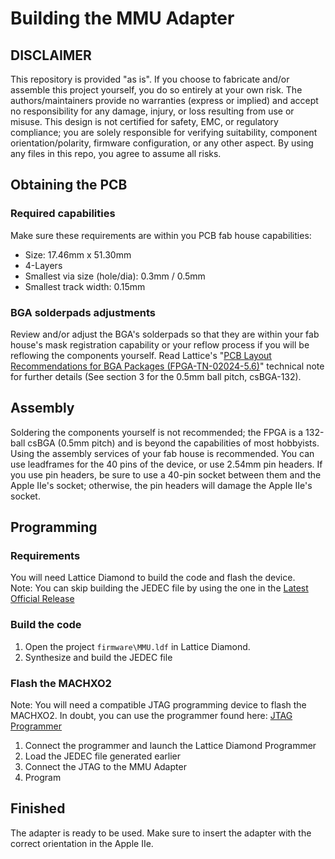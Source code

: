 # Building the MMU Adapter
## DISCLAIMER
This repository is provided "as is". If you choose to fabricate and/or assemble this project yourself, you do so entirely at your own risk. The authors/maintainers provide no warranties (express or implied) and accept no responsibility for any damage, injury, or loss resulting from use or misuse. This design is not certified for safety, EMC, or regulatory compliance; you are solely responsible for verifying suitability, component orientation/polarity, firmware configuration, or any other aspect. By using any files in this repo, you agree to assume all risks.

## Obtaining the PCB
### Required capabilities
Make sure these requirements are within you PCB fab house capabilities:
- Size: 17.46mm x 51.30mm
- 4-Layers
- Smallest via size (hole/dia): 0.3mm / 0.5mm
- Smallest track width: 0.15mm
### BGA solderpads adjustments
Review and/or adjust the BGA's solderpads so that they are within your fab house's mask registration capability or your reflow process if you will be reflowing the components yourself.
Read Lattice's "[PCB Layout Recommendations for BGA Packages (FPGA-TN-02024-5.6)](https://www.latticesemi.com/view_document?document_id=671)" technical note for further details (See section 3 for the 0.5mm ball pitch, csBGA-132).

## Assembly
Soldering the components yourself is not recommended; the FPGA is a 132-ball csBGA (0.5mm pitch) and is beyond the capabilities of most hobbyists. Using the assembly services of your fab house is recommended.
You can use leadframes for the 40 pins of the device, or use 2.54mm pin headers. If you use pin headers, be sure to use a 40-pin socket between them and the Apple IIe's socket; otherwise, the pin headers will damage the Apple IIe's socket.

## Programming
### Requirements
You will need Lattice Diamond to build the code and flash the device.<br/>
Note: You can skip building the JEDEC file by using the one in the [Latest Official Release](https://github.com/frozen-signal/Apple_IIe_MMU_3V3/releases/tag/1.0)

### Build the code
1. Open the project `firmware\MMU.ldf` in Lattice Diamond.
2. Synthesize and build the JEDEC file

### Flash the MACHXO2
Note: You will need a compatible JTAG programming device to flash the MACHXO2. In doubt, you can use the programmer found here: [JTAG Programmer](https://github.com/frozen-signal/JTAG-Programmer)
1. Connect the programmer and launch the Lattice Diamond Programmer
2. Load the JEDEC file generated earlier
3. Connect the JTAG to the MMU Adapter
4. Program

## Finished
The adapter is ready to be used. Make sure to insert the adapter with the correct orientation in the Apple IIe.
